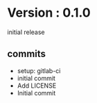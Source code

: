 # Version : 0.1.0

initial release

## commits

* setup: gitlab-ci
* initial commit
* Add LICENSE
* Initial commit
